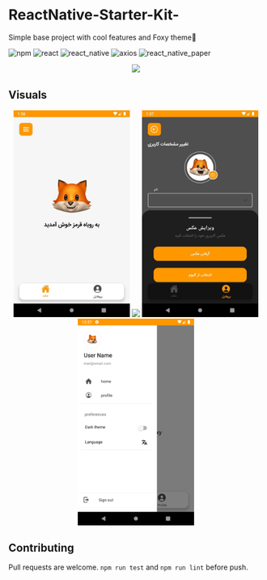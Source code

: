 # ReactNative-Starter-Kit-
Simple base project with cool features and Foxy theme🦊

![npm](https://img.shields.io/badge/npm-v6.14.12-green.svg)
![react](https://img.shields.io/badge/react-v17.0.1-blue.svg)
![react_native](https://img.shields.io/badge/react_native-v0.64.0-yellow.svg)
![axios](https://img.shields.io/badge/axios-v0.21.1-orange.svg)
![react_native_paper](https://img.shields.io/badge/react_native_paper-v4.8.1-brown.svg)

<div align="center">
  <img src="https://user-images.githubusercontent.com/43959614/116556725-064b4100-a913-11eb-80b2-effbf9a5950f.png" width="290px">
</div>

## Visuals
<div align="center">
  
  <img src="./photo/home-white.jpg" width="230px">
  <img src="./photo/redFoxy.gif" width="230px">
  <img src="./photo/profile-black.jpg" width="230px">
  <img src="./photo/drawer.png" width="230px">
  
</div>


## Contributing

Pull requests are welcome. ```npm run test``` and ```npm run lint``` before push.
